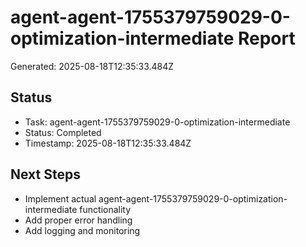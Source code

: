 # agent-agent-1755379759029-0-optimization-intermediate Report

Generated: 2025-08-18T12:35:33.484Z

## Status
- Task: agent-agent-1755379759029-0-optimization-intermediate
- Status: Completed
- Timestamp: 2025-08-18T12:35:33.484Z

## Next Steps
- Implement actual agent-agent-1755379759029-0-optimization-intermediate functionality
- Add proper error handling
- Add logging and monitoring
